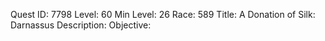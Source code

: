 Quest ID: 7798
Level: 60
Min Level: 26
Race: 589
Title: A Donation of Silk: Darnassus
Description: 
Objective: 
